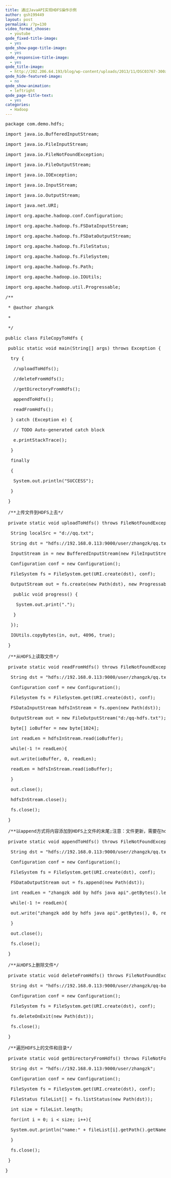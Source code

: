 ```yaml
---
title: 通过JavaAPI实现HDFS操作示例
author: gsh199449
layout: post
permalink: /?p=130
video_format_choose:
  - youtube
qode_fixed-title-image:
  - yes
qode_show-page-title-image:
  - yes
qode_responsive-title-image:
  - yes
qode_title-image:
  - http://202.206.64.193/blog/wp-content/uploads/2013/11/DSC03767-300x225.jpg
qode_hide-featured-image:
  - no
qode_show-animation:
  - leftright
qode_page-title-text:
  - yes
categories:
  - Hadoop
---
```

<pre name="code" class="java">package com.demo.hdfs;

import java.io.BufferedInputStream;

import java.io.FileInputStream;

import java.io.FileNotFoundException;

import java.io.FileOutputStream;

import java.io.IOException;

import java.io.InputStream;

import java.io.OutputStream;

import java.net.URI;

import org.apache.hadoop.conf.Configuration;

import org.apache.hadoop.fs.FSDataInputStream;

import org.apache.hadoop.fs.FSDataOutputStream;

import org.apache.hadoop.fs.FileStatus;

import org.apache.hadoop.fs.FileSystem;

import org.apache.hadoop.fs.Path;

import org.apache.hadoop.io.IOUtils;

import org.apache.hadoop.util.Progressable;

/**

 * @author zhangzk

 *

 */

public class FileCopyToHdfs {

 public static void main(String[] args) throws Exception {

  try {

   //uploadToHdfs();  

   //deleteFromHdfs();

   //getDirectoryFromHdfs();

   appendToHdfs();

   readFromHdfs();

  } catch (Exception e) {

   // TODO Auto-generated catch block

   e.printStackTrace();

  }

  finally

  {

   System.out.println("SUCCESS");

  }

 }

 /**上传文件到HDFS上去*/

 private static void uploadToHdfs() throws FileNotFoundException,IOException {

  String localSrc = "d://qq.txt";

  String dst = "hdfs://192.168.0.113:9000/user/zhangzk/qq.txt";

  InputStream in = new BufferedInputStream(new FileInputStream(localSrc));

  Configuration conf = new Configuration();

  FileSystem fs = FileSystem.get(URI.create(dst), conf);

  OutputStream out = fs.create(new Path(dst), new Progressable() {

   public void progress() {

    System.out.print(".");

   }

  });

  IOUtils.copyBytes(in, out, 4096, true);

 }

 /**从HDFS上读取文件*/

 private static void readFromHdfs() throws FileNotFoundException,IOException {

  String dst = "hdfs://192.168.0.113:9000/user/zhangzk/qq.txt"; 

  Configuration conf = new Configuration(); 

  FileSystem fs = FileSystem.get(URI.create(dst), conf);

  FSDataInputStream hdfsInStream = fs.open(new Path(dst));

  OutputStream out = new FileOutputStream("d:/qq-hdfs.txt");

  byte[] ioBuffer = new byte[1024];

  int readLen = hdfsInStream.read(ioBuffer);

  while(-1 != readLen){

  out.write(ioBuffer, 0, readLen); 

  readLen = hdfsInStream.read(ioBuffer);

  }

  out.close();

  hdfsInStream.close();

  fs.close();

 }

 /**以append方式将内容添加到HDFS上文件的末尾;注意：文件更新，需要在hdfs-site.xml中添&lt;property>&lt;name>dfs.append.support&lt;/name>&lt;value>true&lt;/value>&lt;/property>*/

 private static void appendToHdfs() throws FileNotFoundException,IOException {

  String dst = "hdfs://192.168.0.113:9000/user/zhangzk/qq.txt"; 

  Configuration conf = new Configuration(); 

  FileSystem fs = FileSystem.get(URI.create(dst), conf); 

  FSDataOutputStream out = fs.append(new Path(dst));

  int readLen = "zhangzk add by hdfs java api".getBytes().length;

  while(-1 != readLen){

  out.write("zhangzk add by hdfs java api".getBytes(), 0, readLen);

  }

  out.close();

  fs.close();

 }

 /**从HDFS上删除文件*/

 private static void deleteFromHdfs() throws FileNotFoundException,IOException {

  String dst = "hdfs://192.168.0.113:9000/user/zhangzk/qq-bak.txt"; 

  Configuration conf = new Configuration(); 

  FileSystem fs = FileSystem.get(URI.create(dst), conf);

  fs.deleteOnExit(new Path(dst));

  fs.close();

 }

 /**遍历HDFS上的文件和目录*/

 private static void getDirectoryFromHdfs() throws FileNotFoundException,IOException {

  String dst = "hdfs://192.168.0.113:9000/user/zhangzk"; 

  Configuration conf = new Configuration(); 

  FileSystem fs = FileSystem.get(URI.create(dst), conf);

  FileStatus fileList[] = fs.listStatus(new Path(dst));

  int size = fileList.length;

  for(int i = 0; i &lt; size; i++){

  System.out.println("name:" + fileList[i].getPath().getName() + "\t\tsize:" + fileList[i].getLen());

  }

  fs.close();

 }

}
</pre>
